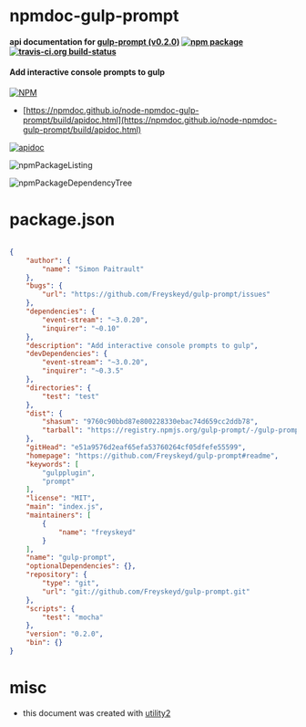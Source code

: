 # npmdoc-gulp-prompt

#### api documentation for  [gulp-prompt (v0.2.0)](https://github.com/Freyskeyd/gulp-prompt#readme)  [![npm package](https://img.shields.io/npm/v/npmdoc-gulp-prompt.svg?style=flat-square)](https://www.npmjs.org/package/npmdoc-gulp-prompt) [![travis-ci.org build-status](https://api.travis-ci.org/npmdoc/node-npmdoc-gulp-prompt.svg)](https://travis-ci.org/npmdoc/node-npmdoc-gulp-prompt)

#### Add interactive console prompts to gulp

[![NPM](https://nodei.co/npm/gulp-prompt.png?downloads=true&downloadRank=true&stars=true)](https://www.npmjs.com/package/gulp-prompt)

- [https://npmdoc.github.io/node-npmdoc-gulp-prompt/build/apidoc.html](https://npmdoc.github.io/node-npmdoc-gulp-prompt/build/apidoc.html)

[![apidoc](https://npmdoc.github.io/node-npmdoc-gulp-prompt/build/screenCapture.buildCi.browser.%252Ftmp%252Fbuild%252Fapidoc.html.png)](https://npmdoc.github.io/node-npmdoc-gulp-prompt/build/apidoc.html)

![npmPackageListing](https://npmdoc.github.io/node-npmdoc-gulp-prompt/build/screenCapture.npmPackageListing.svg)

![npmPackageDependencyTree](https://npmdoc.github.io/node-npmdoc-gulp-prompt/build/screenCapture.npmPackageDependencyTree.svg)



# package.json

```json

{
    "author": {
        "name": "Simon Paitrault"
    },
    "bugs": {
        "url": "https://github.com/Freyskeyd/gulp-prompt/issues"
    },
    "dependencies": {
        "event-stream": "~3.0.20",
        "inquirer": "~0.10"
    },
    "description": "Add interactive console prompts to gulp",
    "devDependencies": {
        "event-stream": "~3.0.20",
        "inquirer": "~0.3.5"
    },
    "directories": {
        "test": "test"
    },
    "dist": {
        "shasum": "9760c90bbd87e800228330ebac74d659cc2ddb78",
        "tarball": "https://registry.npmjs.org/gulp-prompt/-/gulp-prompt-0.2.0.tgz"
    },
    "gitHead": "e51a9576d2eaf65efa53760264cf05dfefe55599",
    "homepage": "https://github.com/Freyskeyd/gulp-prompt#readme",
    "keywords": [
        "gulpplugin",
        "prompt"
    ],
    "license": "MIT",
    "main": "index.js",
    "maintainers": [
        {
            "name": "freyskeyd"
        }
    ],
    "name": "gulp-prompt",
    "optionalDependencies": {},
    "repository": {
        "type": "git",
        "url": "git://github.com/Freyskeyd/gulp-prompt.git"
    },
    "scripts": {
        "test": "mocha"
    },
    "version": "0.2.0",
    "bin": {}
}
```



# misc
- this document was created with [utility2](https://github.com/kaizhu256/node-utility2)
